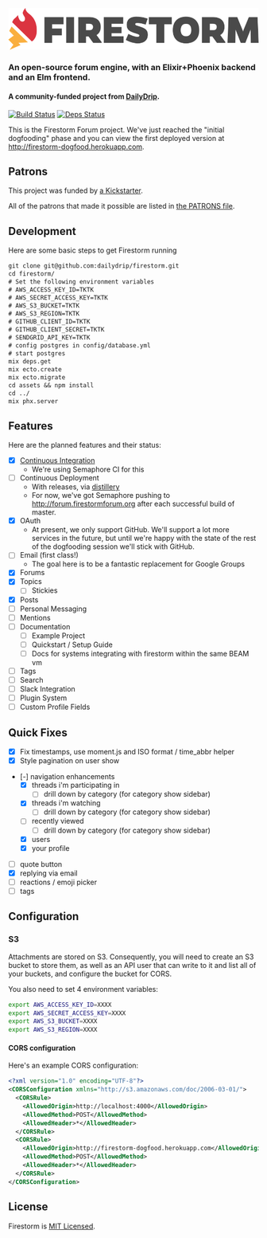 ![Firestorm](./apps/firestorm_web/assets/static/images/firestorm-logo.png)
### An open-source forum engine, with an Elixir+Phoenix backend and an Elm frontend.
#### A community-funded project from [DailyDrip](https://www.dailydrip.com).

[![Build Status](https://semaphoreci.com/api/v1/dailydrip/firestorm/branches/master/badge.svg)](https://semaphoreci.com/dailydrip/firestorm)
[![Deps Status](https://beta.hexfaktor.org/badge/all/github/dailydrip/firestorm.svg)](https://beta.hexfaktor.org/github/dailydrip/firestorm)

This is the Firestorm Forum project.  We've just reached the "initial
dogfooding" phase and you can view the first deployed version at
<http://firestorm-dogfood.herokuapp.com>.

## Patrons

This project was funded by [a
Kickstarter](https://www.kickstarter.com/projects/1003377429/firestorm-an-open-source-forum-in-phoenix-from-eli).

All of the patrons that made it possible are listed in [the PATRONS file](PATRONS.md).

## Development

Here are some basic steps to get Firestorm running

```shell
git clone git@github.com:dailydrip/firestorm.git
cd firestorm/
# Set the following environment variables
# AWS_ACCESS_KEY_ID=TKTK
# AWS_SECRET_ACCESS_KEY=TKTK
# AWS_S3_BUCKET=TKTK
# AWS_S3_REGION=TKTK
# GITHUB_CLIENT_ID=TKTK
# GITHUB_CLIENT_SECRET=TKTK
# SENDGRID_API_KEY=TKTK
# config postgres in config/database.yml
# start postgres
mix deps.get
mix ecto.create
mix ecto.migrate
cd assets && npm install
cd ../
mix phx.server
```

## Features

Here are the planned features and their status:

- [x] [Continuous Integration](https://semaphoreci.com/dailydrip/firestorm)
  - We're using Semaphore CI for this
- [ ] Continuous Deployment
  - With releases, via [distillery](https://github.com/bitwalker/distillery)
  - For now, we've got Semaphore pushing to
    <http://forum.firestormforum.org> after each successful build of
    master.
- [x] OAuth
  - At present, we only support GitHub. We'll support a lot more services in the
    future, but until we're happy with the state of the rest of the dogfooding
    session we'll stick with GitHub.
- [ ] Email (first class!)
  - The goal here is to be a fantastic replacement for Google Groups
- [x] Forums
- [x] Topics
  - [ ] Stickies
- [x] Posts
- [ ] Personal Messaging
- [ ] Mentions
- [ ] Documentation
  - [ ] Example Project
  - [ ] Quickstart / Setup Guide
  - [ ] Docs for systems integrating with firestorm within the same BEAM vm
- [ ] Tags
- [ ] Search
- [ ] Slack Integration
- [ ] Plugin System
- [ ] Custom Profile Fields

## Quick Fixes

- [x] Fix timestamps, use moment.js and ISO format / time_abbr helper
- [x] Style pagination on user show
- [-] navigation enhancements
  - [x] threads i'm participating in
    - [ ] drill down by category (for category show sidebar)
  - [x] threads i'm watching
    - [ ] drill down by category (for category show sidebar)
  - [ ] recently viewed
    - [ ] drill down by category (for category show sidebar)
  - [x] users
  - [x] your profile
- [ ] quote button
- [x] replying via email
- [ ] reactions / emoji picker
- [ ] tags

## Configuration

### S3

Attachments are stored on S3. Consequently, you will need to create an S3 bucket
to store them, as well as an API user that can write to it and list all of your
buckets, and configure the bucket for CORS.

You also need to set 4 environment variables:

```sh
export AWS_ACCESS_KEY_ID=XXXX
export AWS_SECRET_ACCESS_KEY=XXXX
export AWS_S3_BUCKET=XXXX
export AWS_S3_REGION=XXXX
```

#### CORS configuration

Here's an example CORS configuration:

```xml
<?xml version="1.0" encoding="UTF-8"?>
<CORSConfiguration xmlns="http://s3.amazonaws.com/doc/2006-03-01/">
  <CORSRule>
    <AllowedOrigin>http://localhost:4000</AllowedOrigin>
    <AllowedMethod>POST</AllowedMethod>
    <AllowedHeader>*</AllowedHeader>
  </CORSRule>
  <CORSRule>
    <AllowedOrigin>http://firestorm-dogfood.herokuapp.com</AllowedOrigin>
    <AllowedMethod>POST</AllowedMethod>
    <AllowedHeader>*</AllowedHeader>
  </CORSRule>
</CORSConfiguration>
```

## License

Firestorm is [MIT Licensed](./LICENSE).
